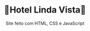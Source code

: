
<h1 align="center"> 
  🌴Hotel Linda Vista🌴
</h1>
<p align="center"> Site feito com HTML, CSS e JavaScript</p>
